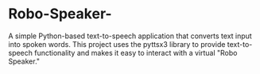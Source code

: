 # Robo-Speaker-
A simple Python-based text-to-speech application that converts text input into spoken words. This project uses the pyttsx3 library to provide text-to-speech functionality and makes it easy to interact with a virtual "Robo Speaker."
